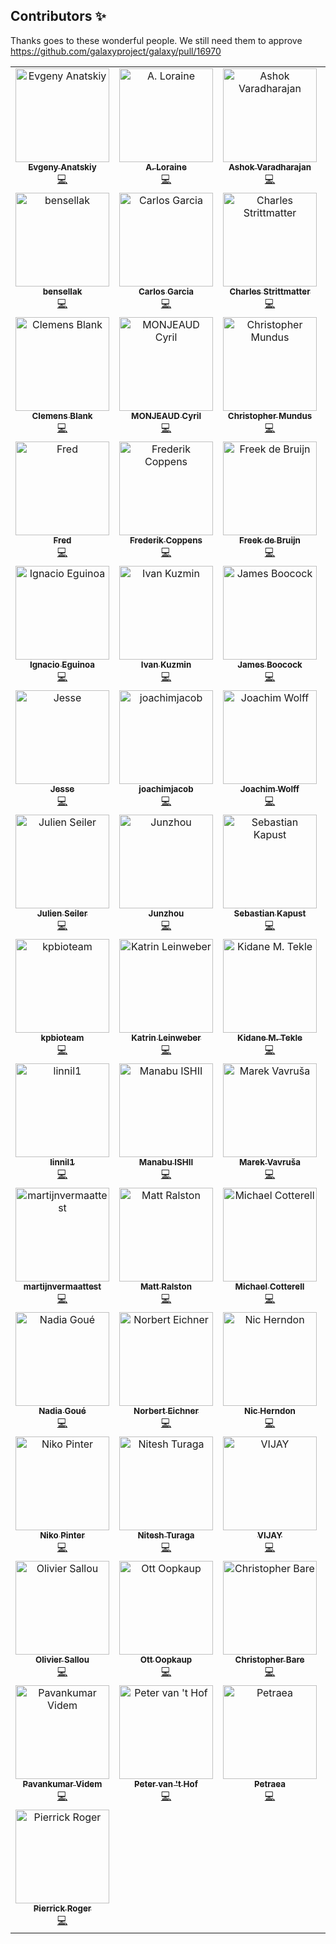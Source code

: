 
## Contributors ✨

Thanks goes to these wonderful people. We still need them to approve https://github.com/galaxyproject/galaxy/pull/16970

<!-- ALL-CONTRIBUTORS-LIST:START - Do not remove or modify this section -->
<!-- prettier-ignore-start -->
<!-- markdownlint-disable -->
<table>
  <tbody>
    <tr>
      <td align="center" valign="top" width="20%"><a href="https://github.com/anatskiy"><img src="https://avatars.githubusercontent.com/u/7281783?v=4?s=150" width="150px;" alt="Evgeny Anatskiy"/><br /><sub><b>Evgeny Anatskiy</b></sub></a><br /><a href="https://github.com/galaxyproject/galaxy/commits?author=anatskiy" title="Code">💻</a></td>
      <td align="center" valign="top" width="20%"><a href="https://lorainelab.org/"><img src="https://avatars.githubusercontent.com/u/1826634?v=4?s=150" width="150px;" alt="A. Loraine"/><br /><sub><b>A. Loraine</b></sub></a><br /><a href="https://github.com/galaxyproject/galaxy/commits?author=aloraine" title="Code">💻</a></td>
      <td align="center" valign="top" width="20%"><a href="https://github.com/ashvark"><img src="https://avatars.githubusercontent.com/u/7712157?v=4?s=150" width="150px;" alt="Ashok Varadharajan"/><br /><sub><b>Ashok Varadharajan</b></sub></a><br /><a href="https://github.com/galaxyproject/galaxy/commits?author=ashvark" title="Code">💻</a></td>
      <td align="center" valign="top" width="20%"><a href="https://github.com/arbernard"><img src="https://avatars.githubusercontent.com/u/25177525?v=4?s=150" width="150px;" alt="Aurélien Bernard"/><br /><sub><b>Aurélien Bernard</b></sub></a><br /><a href="https://github.com/galaxyproject/galaxy/commits?author=arbernard" title="Code">💻</a></td>
      <td align="center" valign="top" width="20%"><a href="https://github.com/the-nidhogg"><img src="https://avatars.githubusercontent.com/u/5999304?v=4?s=150" width="150px;" alt="the-nidhogg"/><br /><sub><b>the-nidhogg</b></sub></a><br /><a href="https://github.com/galaxyproject/galaxy/commits?author=the-nidhogg" title="Code">💻</a></td>
    </tr>
    <tr>
      <td align="center" valign="top" width="20%"><a href="https://github.com/bensellak"><img src="https://avatars.githubusercontent.com/u/29343436?v=4?s=150" width="150px;" alt="bensellak"/><br /><sub><b>bensellak</b></sub></a><br /><a href="https://github.com/galaxyproject/galaxy/commits?author=bensellak" title="Code">💻</a></td>
      <td align="center" valign="top" width="20%"><a href="https://github.com/cginmn"><img src="https://avatars.githubusercontent.com/u/11492389?v=4?s=150" width="150px;" alt="Carlos Garcia"/><br /><sub><b>Carlos Garcia</b></sub></a><br /><a href="https://github.com/galaxyproject/galaxy/commits?author=cginmn" title="Code">💻</a></td>
      <td align="center" valign="top" width="20%"><a href="https://github.com/charesredhat"><img src="https://avatars.githubusercontent.com/u/14168349?v=4?s=150" width="150px;" alt="Charles Strittmatter"/><br /><sub><b>Charles Strittmatter</b></sub></a><br /><a href="https://github.com/galaxyproject/galaxy/commits?author=charesredhat" title="Code">💻</a></td>
      <td align="center" valign="top" width="20%"><a href="https://github.com/carmstrong1gw"><img src="https://avatars.githubusercontent.com/u/63473608?v=4?s=150" width="150px;" alt="Chris Armstrong"/><br /><sub><b>Chris Armstrong</b></sub></a><br /><a href="https://github.com/galaxyproject/galaxy/commits?author=carmstrong1gw" title="Code">💻</a></td>
      <td align="center" valign="top" width="20%"><a href="https://github.com/chrisbarnettster"><img src="https://avatars.githubusercontent.com/u/4262750?v=4?s=150" width="150px;" alt="chrisbarnettster"/><br /><sub><b>chrisbarnettster</b></sub></a><br /><a href="https://github.com/galaxyproject/galaxy/commits?author=chrisbarnettster" title="Code">💻</a></td>
    </tr>
    <tr>
      <td align="center" valign="top" width="20%"><a href="https://github.com/blankclemens"><img src="https://avatars.githubusercontent.com/u/12255194?v=4?s=150" width="150px;" alt="Clemens Blank"/><br /><sub><b>Clemens Blank</b></sub></a><br /><a href="https://github.com/galaxyproject/galaxy/commits?author=blankclemens" title="Code">💻</a></td>
      <td align="center" valign="top" width="20%"><a href="https://github.com/cmonjeau"><img src="https://avatars.githubusercontent.com/u/1289992?v=4?s=150" width="150px;" alt="MONJEAUD Cyril"/><br /><sub><b>MONJEAUD Cyril</b></sub></a><br /><a href="https://github.com/galaxyproject/galaxy/commits?author=cmonjeau" title="Code">💻</a></td>
      <td align="center" valign="top" width="20%"><a href="https://github.com/crashGoBoom"><img src="https://avatars.githubusercontent.com/u/17323411?v=4?s=150" width="150px;" alt="Christopher Mundus"/><br /><sub><b>Christopher Mundus</b></sub></a><br /><a href="https://github.com/galaxyproject/galaxy/commits?author=crashGoBoom" title="Code">💻</a></td>
      <td align="center" valign="top" width="20%"><a href="https://github.com/dpryan79"><img src="https://avatars.githubusercontent.com/u/6399000?v=4?s=150" width="150px;" alt="Devon Ryan"/><br /><sub><b>Devon Ryan</b></sub></a><br /><a href="https://github.com/galaxyproject/galaxy/commits?author=dpryan79" title="Code">💻</a></td>
      <td align="center" valign="top" width="20%"><a href="https://github.com/fmareuil"><img src="https://avatars.githubusercontent.com/u/9269859?v=4?s=150" width="150px;" alt="fmareuil"/><br /><sub><b>fmareuil</b></sub></a><br /><a href="https://github.com/galaxyproject/galaxy/commits?author=fmareuil" title="Code">💻</a></td>
    </tr>
    <tr>
      <td align="center" valign="top" width="20%"><a href="https://github.com/FredericBGA"><img src="https://avatars.githubusercontent.com/u/18161378?v=4?s=150" width="150px;" alt="Fred"/><br /><sub><b>Fred</b></sub></a><br /><a href="https://github.com/galaxyproject/galaxy/commits?author=FredericBGA" title="Code">💻</a></td>
      <td align="center" valign="top" width="20%"><a href="https://github.com/frederikcoppens"><img src="https://avatars.githubusercontent.com/u/11292979?v=4?s=150" width="150px;" alt="Frederik Coppens"/><br /><sub><b>Frederik Coppens</b></sub></a><br /><a href="https://github.com/galaxyproject/galaxy/commits?author=frederikcoppens" title="Code">💻</a></td>
      <td align="center" valign="top" width="20%"><a href="https://www.arise-biodiversity.nl/"><img src="https://avatars.githubusercontent.com/u/1876144?v=4?s=150" width="150px;" alt="Freek de Bruijn"/><br /><sub><b>Freek de Bruijn</b></sub></a><br /><a href="https://github.com/galaxyproject/galaxy/commits?author=FreekDB" title="Code">💻</a></td>
      <td align="center" valign="top" width="20%"><a href="http://abims.sb-roscoff.fr/"><img src="https://avatars.githubusercontent.com/u/11072022?v=4?s=150" width="150px;" alt="Gildas Le Corguillé"/><br /><sub><b>Gildas Le Corguillé</b></sub></a><br /><a href="https://github.com/galaxyproject/galaxy/commits?author=lecorguille" title="Code">💻</a></td>
      <td align="center" valign="top" width="20%"><a href="https://github.com/vdtoorn"><img src="https://avatars.githubusercontent.com/u/320079?v=4?s=150" width="150px;" alt="Henk van den Toorn"/><br /><sub><b>Henk van den Toorn</b></sub></a><br /><a href="https://github.com/galaxyproject/galaxy/commits?author=vdtoorn" title="Code">💻</a></td>
    </tr>
    <tr>
      <td align="center" valign="top" width="20%"><a href="https://github.com/ieguinoa"><img src="https://avatars.githubusercontent.com/u/9387196?v=4?s=150" width="150px;" alt="Ignacio Eguinoa"/><br /><sub><b>Ignacio Eguinoa</b></sub></a><br /><a href="https://github.com/galaxyproject/galaxy/commits?author=ieguinoa" title="Code">💻</a></td>
      <td align="center" valign="top" width="20%"><a href="https://github.com/inkuzmin"><img src="https://avatars.githubusercontent.com/u/3417020?v=4?s=150" width="150px;" alt="Ivan Kuzmin"/><br /><sub><b>Ivan Kuzmin</b></sub></a><br /><a href="https://github.com/galaxyproject/galaxy/commits?author=inkuzmin" title="Code">💻</a></td>
      <td align="center" valign="top" width="20%"><a href="https://github.com/theboocock"><img src="https://avatars.githubusercontent.com/u/605678?v=4?s=150" width="150px;" alt="James Boocock"/><br /><sub><b>James Boocock</b></sub></a><br /><a href="https://github.com/galaxyproject/galaxy/commits?author=theboocock" title="Code">💻</a></td>
      <td align="center" valign="top" width="20%"><a href="https://github.com/jenzopr"><img src="https://avatars.githubusercontent.com/u/8362850?v=4?s=150" width="150px;" alt="Dr. Jens Preußner"/><br /><sub><b>Dr. Jens Preußner</b></sub></a><br /><a href="https://github.com/galaxyproject/galaxy/commits?author=jenzopr" title="Code">💻</a></td>
      <td align="center" valign="top" width="20%"><a href="https://goeckslab.org/"><img src="https://avatars.githubusercontent.com/u/882193?v=4?s=150" width="150px;" alt="Jeremy Goecks"/><br /><sub><b>Jeremy Goecks</b></sub></a><br /><a href="https://github.com/galaxyproject/galaxy/commits?author=jgoecks" title="Code">💻</a></td>
    </tr>
    <tr>
      <td align="center" valign="top" width="20%"><a href="https://github.com/jessevdam"><img src="https://avatars.githubusercontent.com/u/145437?v=4?s=150" width="150px;" alt="Jesse"/><br /><sub><b>Jesse</b></sub></a><br /><a href="https://github.com/galaxyproject/galaxy/commits?author=jessevdam" title="Code">💻</a></td>
      <td align="center" valign="top" width="20%"><a href="https://github.com/joachimjacob"><img src="https://avatars.githubusercontent.com/u/1138051?v=4?s=150" width="150px;" alt="joachimjacob"/><br /><sub><b>joachimjacob</b></sub></a><br /><a href="https://github.com/galaxyproject/galaxy/commits?author=joachimjacob" title="Code">💻</a></td>
      <td align="center" valign="top" width="20%"><a href="https://github.com/joachimwolff"><img src="https://avatars.githubusercontent.com/u/13435136?v=4?s=150" width="150px;" alt="Joachim Wolff"/><br /><sub><b>Joachim Wolff</b></sub></a><br /><a href="https://github.com/galaxyproject/galaxy/commits?author=joachimwolff" title="Code">💻</a></td>
      <td align="center" valign="top" width="20%"><a href="https://github.com/jraysajulga"><img src="https://avatars.githubusercontent.com/u/32586466?v=4?s=150" width="150px;" alt="(JR) Ray Sajulga "/><br /><sub><b>(JR) Ray Sajulga </b></sub></a><br /><a href="https://github.com/galaxyproject/galaxy/commits?author=jraysajulga" title="Code">💻</a></td>
      <td align="center" valign="top" width="20%"><a href="https://github.com/juleengraham"><img src="https://avatars.githubusercontent.com/u/15222749?v=4?s=150" width="150px;" alt="Juleen Graham"/><br /><sub><b>Juleen Graham</b></sub></a><br /><a href="https://github.com/galaxyproject/galaxy/commits?author=juleengraham" title="Code">💻</a></td>
    </tr>
    <tr>
      <td align="center" valign="top" width="20%"><a href="https://github.com/julozi"><img src="https://avatars.githubusercontent.com/u/350069?v=4?s=150" width="150px;" alt="Julien Seiler"/><br /><sub><b>Julien Seiler</b></sub></a><br /><a href="https://github.com/galaxyproject/galaxy/commits?author=julozi" title="Code">💻</a></td>
      <td align="center" valign="top" width="20%"><a href="https://github.com/junzwang"><img src="https://avatars.githubusercontent.com/u/16789060?v=4?s=150" width="150px;" alt="Junzhou"/><br /><sub><b>Junzhou</b></sub></a><br /><a href="https://github.com/galaxyproject/galaxy/commits?author=junzwang" title="Code">💻</a></td>
      <td align="center" valign="top" width="20%"><a href="https://github.com/scrathat"><img src="https://avatars.githubusercontent.com/u/7573072?v=4?s=150" width="150px;" alt="Sebastian Kapust"/><br /><sub><b>Sebastian Kapust</b></sub></a><br /><a href="https://github.com/galaxyproject/galaxy/commits?author=scrathat" title="Code">💻</a></td>
      <td align="center" valign="top" width="20%"><a href="https://www.usit.uio.no/english/about/organisation/rc/rss/staff/azab"><img src="https://avatars.githubusercontent.com/u/11062692?v=4?s=150" width="150px;" alt="Abdulrahman Azab"/><br /><sub><b>Abdulrahman Azab</b></sub></a><br /><a href="https://github.com/galaxyproject/galaxy/commits?author=abdulrahmanazab" title="Code">💻</a></td>
      <td align="center" valign="top" width="20%"><a href="https://github.com/BenjaminHCCarr"><img src="https://avatars.githubusercontent.com/u/8225968?v=4?s=150" width="150px;" alt="Ben"/><br /><sub><b>Ben</b></sub></a><br /><a href="https://github.com/galaxyproject/galaxy/commits?author=BenjaminHCCarr" title="Code">💻</a></td>
    </tr>
    <tr>
      <td align="center" valign="top" width="20%"><a href="https://github.com/kpbioteam"><img src="https://avatars.githubusercontent.com/u/36326793?v=4?s=150" width="150px;" alt="kpbioteam"/><br /><sub><b>kpbioteam</b></sub></a><br /><a href="https://github.com/galaxyproject/galaxy/commits?author=kpbioteam" title="Code">💻</a></td>
      <td align="center" valign="top" width="20%"><a href="https://github.com/katrinleinweber"><img src="https://avatars.githubusercontent.com/u/9948149?v=4?s=150" width="150px;" alt="Katrin Leinweber"/><br /><sub><b>Katrin Leinweber</b></sub></a><br /><a href="https://github.com/galaxyproject/galaxy/commits?author=katrinleinweber" title="Code">💻</a></td>
      <td align="center" valign="top" width="20%"><a href="https://github.com/kidanem"><img src="https://avatars.githubusercontent.com/u/11715191?v=4?s=150" width="150px;" alt="Kidane M. Tekle"/><br /><sub><b>Kidane M. Tekle</b></sub></a><br /><a href="https://github.com/galaxyproject/galaxy/commits?author=kidanem" title="Code">💻</a></td>
      <td align="center" valign="top" width="20%"><a href="https://github.com/lawrence14701-zz"><img src="https://avatars.githubusercontent.com/u/98620798?v=4?s=150" width="150px;" alt="lawrence nicastro"/><br /><sub><b>lawrence nicastro</b></sub></a><br /><a href="https://github.com/galaxyproject/galaxy/commits?author=lawrence1470" title="Code">💻</a></td>
      <td align="center" valign="top" width="20%"><a href="https://github.com/leobiscassi"><img src="https://avatars.githubusercontent.com/u/1977418?v=4?s=150" width="150px;" alt="Léo Biscassi"/><br /><sub><b>Léo Biscassi</b></sub></a><br /><a href="https://github.com/galaxyproject/galaxy/commits?author=leobiscassi" title="Code">💻</a></td>
    </tr>
    <tr>
      <td align="center" valign="top" width="20%"><a href="https://linnil1.tw/"><img src="https://avatars.githubusercontent.com/u/14067508?v=4?s=150" width="150px;" alt="linnil1"/><br /><sub><b>linnil1</b></sub></a><br /><a href="https://github.com/galaxyproject/galaxy/commits?author=linnil1" title="Code">💻</a></td>
      <td align="center" valign="top" width="20%"><a href="https://twitter.com/manabuishiirb"><img src="https://avatars.githubusercontent.com/u/7508005?v=4?s=150" width="150px;" alt="Manabu ISHII"/><br /><sub><b>Manabu ISHII</b></sub></a><br /><a href="https://github.com/galaxyproject/galaxy/commits?author=manabuishii" title="Code">💻</a></td>
      <td align="center" valign="top" width="20%"><a href="https://marek.vavrusa.com/"><img src="https://avatars.githubusercontent.com/u/139311?v=4?s=150" width="150px;" alt="Marek Vavruša"/><br /><sub><b>Marek Vavruša</b></sub></a><br /><a href="https://github.com/galaxyproject/galaxy/commits?author=vavrusa" title="Code">💻</a></td>
      <td align="center" valign="top" width="20%"><a href="https://github.com/dlal-group"><img src="https://avatars.githubusercontent.com/u/26526288?v=4?s=150" width="150px;" alt="dlal-group"/><br /><sub><b>dlal-group</b></sub></a><br /><a href="https://github.com/galaxyproject/galaxy/commits?author=dlal-group" title="Code">💻</a></td>
      <td align="center" valign="top" width="20%"><a href="https://github.com/markiskander"><img src="https://avatars.githubusercontent.com/u/14098761?v=4?s=150" width="150px;" alt="markiskander"/><br /><sub><b>markiskander</b></sub></a><br /><a href="https://github.com/galaxyproject/galaxy/commits?author=markiskander" title="Code">💻</a></td>
    </tr>
    <tr>
      <td align="center" valign="top" width="20%"><a href="https://github.com/martijnvermaattest"><img src="https://avatars.githubusercontent.com/u/17727768?v=4?s=150" width="150px;" alt="martijnvermaattest"/><br /><sub><b>martijnvermaattest</b></sub></a><br /><a href="https://github.com/galaxyproject/galaxy/commits?author=martijnvermaattest" title="Code">💻</a></td>
      <td align="center" valign="top" width="20%"><a href="http://matthewralston.github.io/"><img src="https://avatars.githubusercontent.com/u/4308024?v=4?s=150" width="150px;" alt="Matt Ralston"/><br /><sub><b>Matt Ralston</b></sub></a><br /><a href="https://github.com/galaxyproject/galaxy/commits?author=MatthewRalston" title="Code">💻</a></td>
      <td align="center" valign="top" width="20%"><a href="http://michaelcotterell.com/"><img src="https://avatars.githubusercontent.com/u/49024?v=4?s=150" width="150px;" alt="Michael Cotterell"/><br /><sub><b>Michael Cotterell</b></sub></a><br /><a href="https://github.com/galaxyproject/galaxy/commits?author=mepcotterell" title="Code">💻</a></td>
      <td align="center" valign="top" width="20%"><a href="https://github.com/msauria"><img src="https://avatars.githubusercontent.com/u/5439885?v=4?s=150" width="150px;" alt="Michael Sauria"/><br /><sub><b>Michael Sauria</b></sub></a><br /><a href="https://github.com/galaxyproject/galaxy/commits?author=msauria" title="Code">💻</a></td>
      <td align="center" valign="top" width="20%"><a href="https://github.com/miloaec"><img src="https://avatars.githubusercontent.com/u/17707793?v=4?s=150" width="150px;" alt="miloaec"/><br /><sub><b>miloaec</b></sub></a><br /><a href="https://github.com/galaxyproject/galaxy/commits?author=miloaec" title="Code">💻</a></td>
    </tr>
    <tr>
      <td align="center" valign="top" width="20%"><a href="https://github.com/nagoue"><img src="https://avatars.githubusercontent.com/u/9028638?v=4?s=150" width="150px;" alt="Nadia Goué"/><br /><sub><b>Nadia Goué</b></sub></a><br /><a href="https://github.com/galaxyproject/galaxy/commits?author=nagoue" title="Code">💻</a></td>
      <td align="center" valign="top" width="20%"><a href="https://github.com/NCEichner"><img src="https://avatars.githubusercontent.com/u/31483851?v=4?s=150" width="150px;" alt="Norbert Eichner"/><br /><sub><b>Norbert Eichner</b></sub></a><br /><a href="https://github.com/galaxyproject/galaxy/commits?author=NCEichner" title="Code">💻</a></td>
      <td align="center" valign="top" width="20%"><a href="https://myweb.ecu.edu/herndonn19/"><img src="https://avatars.githubusercontent.com/u/4636279?v=4?s=150" width="150px;" alt="Nic Herndon"/><br /><sub><b>Nic Herndon</b></sub></a><br /><a href="https://github.com/galaxyproject/galaxy/commits?author=NicHerndon" title="Code">💻</a></td>
      <td align="center" valign="top" width="20%"><a href="https://nick.semenkovich.com/"><img src="https://avatars.githubusercontent.com/u/167135?v=4?s=150" width="150px;" alt="Nick Semenkovich"/><br /><sub><b>Nick Semenkovich</b></sub></a><br /><a href="https://github.com/galaxyproject/galaxy/commits?author=semenko" title="Code">💻</a></td>
      <td align="center" valign="top" width="20%"><a href="https://nstoler.com/"><img src="https://avatars.githubusercontent.com/u/645773?v=4?s=150" width="150px;" alt="Nick Stoler"/><br /><sub><b>Nick Stoler</b></sub></a><br /><a href="https://github.com/galaxyproject/galaxy/commits?author=NickSto" title="Code">💻</a></td>
    </tr>
    <tr>
      <td align="center" valign="top" width="20%"><a href="https://github.com/npinter"><img src="https://avatars.githubusercontent.com/u/34959927?v=4?s=150" width="150px;" alt="Niko Pinter"/><br /><sub><b>Niko Pinter</b></sub></a><br /><a href="https://github.com/galaxyproject/galaxy/commits?author=npinter" title="Code">💻</a></td>
      <td align="center" valign="top" width="20%"><a href="https://github.com/nturaga"><img src="https://avatars.githubusercontent.com/u/2746443?v=4?s=150" width="150px;" alt="Nitesh Turaga"/><br /><sub><b>Nitesh Turaga</b></sub></a><br /><a href="https://github.com/galaxyproject/galaxy/commits?author=nturaga" title="Code">💻</a></td>
      <td align="center" valign="top" width="20%"><a href="https://github.com/nvk747"><img src="https://avatars.githubusercontent.com/u/39386288?v=4?s=150" width="150px;" alt="VIJAY"/><br /><sub><b>VIJAY</b></sub></a><br /><a href="https://github.com/galaxyproject/galaxy/commits?author=nvk747" title="Code">💻</a></td>
      <td align="center" valign="top" width="20%"><a href="https://github.com/moskalenko"><img src="https://avatars.githubusercontent.com/u/151978?v=4?s=150" width="150px;" alt="Oleksandr Moskalenko"/><br /><sub><b>Oleksandr Moskalenko</b></sub></a><br /><a href="https://github.com/galaxyproject/galaxy/commits?author=moskalenko" title="Code">💻</a></td>
      <td align="center" valign="top" width="20%"><a href="https://github.com/odoppelt"><img src="https://avatars.githubusercontent.com/u/2970530?v=4?s=150" width="150px;" alt="odoppelt"/><br /><sub><b>odoppelt</b></sub></a><br /><a href="https://github.com/galaxyproject/galaxy/commits?author=odoppelt" title="Code">💻</a></td>
    </tr>
    <tr>
      <td align="center" valign="top" width="20%"><a href="https://github.com/osallou"><img src="https://avatars.githubusercontent.com/u/1024098?v=4?s=150" width="150px;" alt="Olivier Sallou"/><br /><sub><b>Olivier Sallou</b></sub></a><br /><a href="https://github.com/galaxyproject/galaxy/commits?author=osallou" title="Code">💻</a></td>
      <td align="center" valign="top" width="20%"><a href="https://github.com/ooobik"><img src="https://avatars.githubusercontent.com/u/3826220?v=4?s=150" width="150px;" alt="Ott Oopkaup"/><br /><sub><b>Ott Oopkaup</b></sub></a><br /><a href="https://github.com/galaxyproject/galaxy/commits?author=ooobik" title="Code">💻</a></td>
      <td align="center" valign="top" width="20%"><a href="https://cbare.github.io/"><img src="https://avatars.githubusercontent.com/u/170360?v=4?s=150" width="150px;" alt="Christopher Bare"/><br /><sub><b>Christopher Bare</b></sub></a><br /><a href="https://github.com/galaxyproject/galaxy/commits?author=cbare" title="Code">💻</a></td>
      <td align="center" valign="top" width="20%"><a href="https://github.com/claresloggett"><img src="https://avatars.githubusercontent.com/u/1815107?v=4?s=150" width="150px;" alt="claresloggett"/><br /><sub><b>claresloggett</b></sub></a><br /><a href="https://github.com/galaxyproject/galaxy/commits?author=claresloggett" title="Code">💻</a></td>
      <td align="center" valign="top" width="20%"><a href="https://dan-blanchard.github.io/"><img src="https://avatars.githubusercontent.com/u/976345?v=4?s=150" width="150px;" alt="Dan Blanchard"/><br /><sub><b>Dan Blanchard</b></sub></a><br /><a href="https://github.com/galaxyproject/galaxy/commits?author=dan-blanchard" title="Code">💻</a></td>
    </tr>
    <tr>
      <td align="center" valign="top" width="20%"><a href="https://github.com/pavanvidem"><img src="https://avatars.githubusercontent.com/u/5268277?v=4?s=150" width="150px;" alt="Pavankumar Videm"/><br /><sub><b>Pavankumar Videm</b></sub></a><br /><a href="https://github.com/galaxyproject/galaxy/commits?author=pavanvidem" title="Code">💻</a></td>
      <td align="center" valign="top" width="20%"><a href="https://github.com/ffinfo"><img src="https://avatars.githubusercontent.com/u/2419555?v=4?s=150" width="150px;" alt="Peter van 't Hof"/><br /><sub><b>Peter van 't Hof</b></sub></a><br /><a href="https://github.com/galaxyproject/galaxy/commits?author=ffinfo" title="Code">💻</a></td>
      <td align="center" valign="top" width="20%"><a href="https://github.com/Petraea"><img src="https://avatars.githubusercontent.com/u/5269432?v=4?s=150" width="150px;" alt="Petraea"/><br /><sub><b>Petraea</b></sub></a><br /><a href="https://github.com/galaxyproject/galaxy/commits?author=Petraea" title="Code">💻</a></td>
      <td align="center" valign="top" width="20%"><a href="https://github.com/Takadonet"><img src="https://avatars.githubusercontent.com/u/64732?v=4?s=150" width="150px;" alt="Philip Mabon"/><br /><sub><b>Philip Mabon</b></sub></a><br /><a href="https://github.com/galaxyproject/galaxy/commits?author=Takadonet" title="Code">💻</a></td>
      <td align="center" valign="top" width="20%"><a href="https://genomic.social/web/@yokofakun"><img src="https://avatars.githubusercontent.com/u/33838?v=4?s=150" width="150px;" alt="Pierre Lindenbaum"/><br /><sub><b>Pierre Lindenbaum</b></sub></a><br /><a href="https://github.com/galaxyproject/galaxy/commits?author=lindenb" title="Code">💻</a></td>
    </tr>
    <tr>
      <td align="center" valign="top" width="20%"><a href="https://fr.linkedin.com/in/pkrog"><img src="https://avatars.githubusercontent.com/u/15377906?v=4?s=150" width="150px;" alt="Pierrick Roger"/><br /><sub><b>Pierrick Roger</b></sub></a><br /><a href="https://github.com/galaxyproject/galaxy/commits?author=pkrog" title="Code">💻</a></td>
    </tr>
  </tbody>
</table>

<!-- markdownlint-restore -->
<!-- prettier-ignore-end -->

<!-- ALL-CONTRIBUTORS-LIST:END -->
